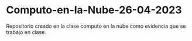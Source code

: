 # Computo-en-la-Nube-26-04-2023
Repositorio creado en la clase computo en la nube como evidencia que se trabajo en clase.
